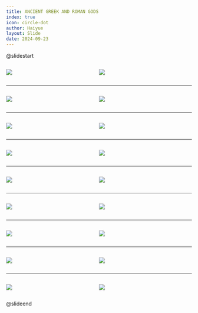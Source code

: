 ```yaml
---
title: ANCIENT GREEK AND ROMAN GODS
index: true
icon: circle-dot
author: Haiyue
layout: Slide
date: 2024-09-23
---
```

 
@slidestart

<div style="display:flex">
<div style="flex:1">

![](https://raw.githubusercontent.com/yclord/reading/refs/heads/master/english/Level-W/ANCIENT%20GREEK%20AND%20ROMAN%20GODS/001.webp)
</div>
<div style="flex:1">

![](https://raw.githubusercontent.com/yclord/reading/refs/heads/master/english/Level-W/ANCIENT%20GREEK%20AND%20ROMAN%20GODS/002.webp)
</div>
</div>

---

<div style="display:flex">
<div style="flex:1">

![](https://raw.githubusercontent.com/yclord/reading/refs/heads/master/english/Level-W/ANCIENT%20GREEK%20AND%20ROMAN%20GODS/003.webp)
</div>
<div style="flex:1">

![](https://raw.githubusercontent.com/yclord/reading/refs/heads/master/english/Level-W/ANCIENT%20GREEK%20AND%20ROMAN%20GODS/004.webp)
</div>
</div>

---

<div style="display:flex">
<div style="flex:1">

![](https://raw.githubusercontent.com/yclord/reading/refs/heads/master/english/Level-W/ANCIENT%20GREEK%20AND%20ROMAN%20GODS/005.webp)
</div>
<div style="flex:1">

![](https://raw.githubusercontent.com/yclord/reading/refs/heads/master/english/Level-W/ANCIENT%20GREEK%20AND%20ROMAN%20GODS/006.webp)
</div>
</div>

---

<div style="display:flex">
<div style="flex:1">

![](https://raw.githubusercontent.com/yclord/reading/refs/heads/master/english/Level-W/ANCIENT%20GREEK%20AND%20ROMAN%20GODS/007.webp)
</div>
<div style="flex:1">

![](https://raw.githubusercontent.com/yclord/reading/refs/heads/master/english/Level-W/ANCIENT%20GREEK%20AND%20ROMAN%20GODS/008.webp)
</div>
</div>

---

<div style="display:flex">
<div style="flex:1">

![](https://raw.githubusercontent.com/yclord/reading/refs/heads/master/english/Level-W/ANCIENT%20GREEK%20AND%20ROMAN%20GODS/009.webp)
</div>
<div style="flex:1">

![](https://raw.githubusercontent.com/yclord/reading/refs/heads/master/english/Level-W/ANCIENT%20GREEK%20AND%20ROMAN%20GODS/010.webp)
</div>
</div>

---

<div style="display:flex">
<div style="flex:1">

![](https://raw.githubusercontent.com/yclord/reading/refs/heads/master/english/Level-W/ANCIENT%20GREEK%20AND%20ROMAN%20GODS/011.webp)
</div>
<div style="flex:1">

![](https://raw.githubusercontent.com/yclord/reading/refs/heads/master/english/Level-W/ANCIENT%20GREEK%20AND%20ROMAN%20GODS/012.webp)
</div>
</div>

---

<div style="display:flex">
<div style="flex:1">

![](https://raw.githubusercontent.com/yclord/reading/refs/heads/master/english/Level-W/ANCIENT%20GREEK%20AND%20ROMAN%20GODS/013.webp)
</div>
<div style="flex:1">

![](https://raw.githubusercontent.com/yclord/reading/refs/heads/master/english/Level-W/ANCIENT%20GREEK%20AND%20ROMAN%20GODS/014.webp)
</div>
</div>

---

<div style="display:flex">
<div style="flex:1">

![](https://raw.githubusercontent.com/yclord/reading/refs/heads/master/english/Level-W/ANCIENT%20GREEK%20AND%20ROMAN%20GODS/015.webp)
</div>
<div style="flex:1">

![](https://raw.githubusercontent.com/yclord/reading/refs/heads/master/english/Level-W/ANCIENT%20GREEK%20AND%20ROMAN%20GODS/016.webp)
</div>
</div>

---

<div style="display:flex">
<div style="flex:1">

![](https://raw.githubusercontent.com/yclord/reading/refs/heads/master/english/Level-W/ANCIENT%20GREEK%20AND%20ROMAN%20GODS/017.webp)
</div>
<div style="flex:1">

![](https://raw.githubusercontent.com/yclord/reading/refs/heads/master/english/Level-W/ANCIENT%20GREEK%20AND%20ROMAN%20GODS/018.webp)
</div>
</div>

@slideend
